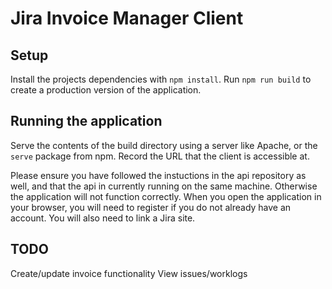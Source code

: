 # Jira Invoice Manager Client

## Setup

Install the projects dependencies with `npm install`. Run `npm run build` to create a production version of the application.

## Running the application

Serve the contents of the build directory using a server like Apache, or the `serve` package from npm. Record the URL that the client is accessible at.

Please ensure you have followed the instuctions in the api repository as well, and that the api in currently running on the same machine. Otherwise the application will not function correctly. When you open the application in your browser, you will need to register if you do not already have an account. You will also need to link a Jira site.

## TODO

Create/update invoice functionality
View issues/worklogs
